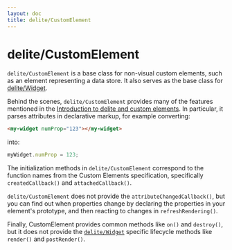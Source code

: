 ```yaml
---
layout: doc
title: delite/CustomElement
---
```


# delite/CustomElement

`delite/CustomElement` is a base class for non-visual custom elements, such as an element representing a data store.
It also serves as the base class for [delite/Widget](Widget.html).

Behind the scenes, `delite/CustomElement` provides many of the features mentioned in the
[Introduction to delite and custom elements](customElements101.html).  In particular,
it parses attributes in declarative markup, for example converting:

```html
<my-widget numProp="123"></my-widget>
```

into:

```js
myWidget.numProp = 123;
```


The initialization methods in `delite/CustomElement` correspond to the function names from the
Custom Elements specification, specifically `createdCallback()` and `attachedCallback()`.

`delite/CustomElement` does not provide the `attributeChangedCallback()`, but you can
find out when properties change by declaring the properties in your element's prototype, and then reacting to changes
in `refreshRendering()`.

Finally, CustomElement provides common methods like `on()` and `destroy()`, but
it does not provide the [`delite/Widget`](Widget.html) specific lifecycle methods
like `render()` and `postRender()`.